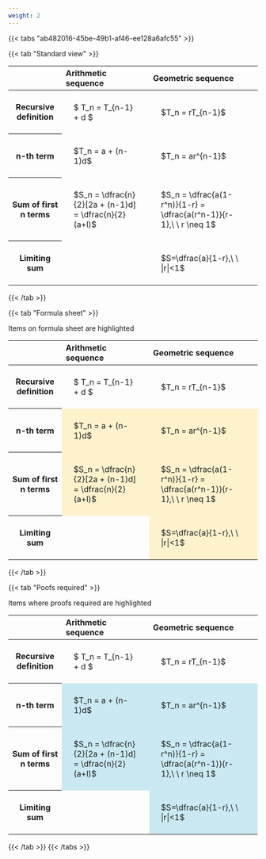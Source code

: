 ```yaml
---
weight: 2
---
```


{{< tabs "ab482016-45be-49b1-af46-ee128a6afc55" >}}

{{< tab "Standard view" >}}

<style type="text/css">
#T_95074 th.col_heading {
  text-align: left;
  font-size: 1em;
}
#T_95074 td {
  text-align: left;
  font-size: 1em;
  padding: 1.5em;
}
</style>
<table id="T_95074">
  <thead>
    <tr>
      <th class="blank level0" >&nbsp;</th>
      <th id="T_95074_level0_col0" class="col_heading level0 col0" >Arithmetic sequence</th>
      <th id="T_95074_level0_col1" class="col_heading level0 col1" >Geometric sequence</th>
    </tr>
  </thead>
  <tbody>
    <tr>
      <th id="T_95074_level0_row0" class="row_heading level0 row0" >Recursive definition</th>
      <td id="T_95074_row0_col0" class="data row0 col0" >$ T_n = T_{n-1} + d $</td>
      <td id="T_95074_row0_col1" class="data row0 col1" >$T_n = rT_{n-1}$</td>
    </tr>
    <tr>
      <th id="T_95074_level0_row1" class="row_heading level0 row1" >n-th term</th>
      <td id="T_95074_row1_col0" class="data row1 col0" >$T_n = a + (n-1)d$</td>
      <td id="T_95074_row1_col1" class="data row1 col1" >$T_n = ar^{n-1}$</td>
    </tr>
    <tr>
      <th id="T_95074_level0_row2" class="row_heading level0 row2" >Sum of first n terms</th>
      <td id="T_95074_row2_col0" class="data row2 col0" >$S_n = \dfrac{n}{2}[2a + (n-1)d] = \dfrac{n}{2}(a+l)$</td>
      <td id="T_95074_row2_col1" class="data row2 col1" >$S_n = \dfrac{a(1-r^n)}{1-r} = \dfrac{a(r^n-1)}{r-1},\ \  r \neq 1$</td>
    </tr>
    <tr>
      <th id="T_95074_level0_row3" class="row_heading level0 row3" >Limiting sum</th>
      <td id="T_95074_row3_col0" class="data row3 col0" ></td>
      <td id="T_95074_row3_col1" class="data row3 col1" >$S=\dfrac{a}{1-r},\ \ |r|<1$</td>
    </tr>
  </tbody>
</table>
{{< /tab >}}

{{< tab "Formula sheet" >}}

Items on formula sheet are highlighted 
<br>
<style type="text/css">
#T_32264 th.col_heading {
  text-align: left;
  font-size: 1em;
}
#T_32264 td {
  text-align: left;
  font-size: 1em;
  padding: 1.5em;
}
#T_32264_row0_col0, #T_32264_row0_col1, #T_32264_row3_col0 {
  background-color: rgba(0,0,0,0);
}
#T_32264_row1_col0, #T_32264_row1_col1, #T_32264_row2_col0, #T_32264_row2_col1, #T_32264_row3_col1 {
  background-color: rgba(255,194,10, 0.2);
}
</style>
<table id="T_32264">
  <thead>
    <tr>
      <th class="blank level0" >&nbsp;</th>
      <th id="T_32264_level0_col0" class="col_heading level0 col0" >Arithmetic sequence</th>
      <th id="T_32264_level0_col1" class="col_heading level0 col1" >Geometric sequence</th>
    </tr>
  </thead>
  <tbody>
    <tr>
      <th id="T_32264_level0_row0" class="row_heading level0 row0" >Recursive definition</th>
      <td id="T_32264_row0_col0" class="data row0 col0" >$ T_n = T_{n-1} + d $</td>
      <td id="T_32264_row0_col1" class="data row0 col1" >$T_n = rT_{n-1}$</td>
    </tr>
    <tr>
      <th id="T_32264_level0_row1" class="row_heading level0 row1" >n-th term</th>
      <td id="T_32264_row1_col0" class="data row1 col0" >$T_n = a + (n-1)d$</td>
      <td id="T_32264_row1_col1" class="data row1 col1" >$T_n = ar^{n-1}$</td>
    </tr>
    <tr>
      <th id="T_32264_level0_row2" class="row_heading level0 row2" >Sum of first n terms</th>
      <td id="T_32264_row2_col0" class="data row2 col0" >$S_n = \dfrac{n}{2}[2a + (n-1)d] = \dfrac{n}{2}(a+l)$</td>
      <td id="T_32264_row2_col1" class="data row2 col1" >$S_n = \dfrac{a(1-r^n)}{1-r} = \dfrac{a(r^n-1)}{r-1},\ \  r \neq 1$</td>
    </tr>
    <tr>
      <th id="T_32264_level0_row3" class="row_heading level0 row3" >Limiting sum</th>
      <td id="T_32264_row3_col0" class="data row3 col0" ></td>
      <td id="T_32264_row3_col1" class="data row3 col1" >$S=\dfrac{a}{1-r},\ \ |r|<1$</td>
    </tr>
  </tbody>
</table>
{{< /tab >}}

{{< tab "Poofs required" >}}

Items where proofs required are highlighted 
<br>
<style type="text/css">
#T_6ddac th.col_heading {
  text-align: left;
  font-size: 1em;
}
#T_6ddac td {
  text-align: left;
  font-size: 1em;
  padding: 1.5em;
}
#T_6ddac_row0_col0, #T_6ddac_row0_col1, #T_6ddac_row3_col0 {
  background-color: rgba(0,0,0,0);
}
#T_6ddac_row1_col0, #T_6ddac_row1_col1, #T_6ddac_row2_col0, #T_6ddac_row2_col1, #T_6ddac_row3_col1 {
  background-color: rgba(0,150,200, 0.2);
}
</style>
<table id="T_6ddac">
  <thead>
    <tr>
      <th class="blank level0" >&nbsp;</th>
      <th id="T_6ddac_level0_col0" class="col_heading level0 col0" >Arithmetic sequence</th>
      <th id="T_6ddac_level0_col1" class="col_heading level0 col1" >Geometric sequence</th>
    </tr>
  </thead>
  <tbody>
    <tr>
      <th id="T_6ddac_level0_row0" class="row_heading level0 row0" >Recursive definition</th>
      <td id="T_6ddac_row0_col0" class="data row0 col0" >$ T_n = T_{n-1} + d $</td>
      <td id="T_6ddac_row0_col1" class="data row0 col1" >$T_n = rT_{n-1}$</td>
    </tr>
    <tr>
      <th id="T_6ddac_level0_row1" class="row_heading level0 row1" >n-th term</th>
      <td id="T_6ddac_row1_col0" class="data row1 col0" >$T_n = a + (n-1)d$</td>
      <td id="T_6ddac_row1_col1" class="data row1 col1" >$T_n = ar^{n-1}$</td>
    </tr>
    <tr>
      <th id="T_6ddac_level0_row2" class="row_heading level0 row2" >Sum of first n terms</th>
      <td id="T_6ddac_row2_col0" class="data row2 col0" >$S_n = \dfrac{n}{2}[2a + (n-1)d] = \dfrac{n}{2}(a+l)$</td>
      <td id="T_6ddac_row2_col1" class="data row2 col1" >$S_n = \dfrac{a(1-r^n)}{1-r} = \dfrac{a(r^n-1)}{r-1},\ \  r \neq 1$</td>
    </tr>
    <tr>
      <th id="T_6ddac_level0_row3" class="row_heading level0 row3" >Limiting sum</th>
      <td id="T_6ddac_row3_col0" class="data row3 col0" ></td>
      <td id="T_6ddac_row3_col1" class="data row3 col1" >$S=\dfrac{a}{1-r},\ \ |r|<1$</td>
    </tr>
  </tbody>
</table>
{{< /tab >}}
{{< /tabs >}}